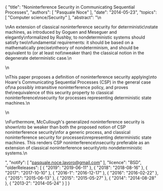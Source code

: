 {
    "title": "Noninterference Security in Communicating Sequential Processes",
    "authors": [
        "Pasquale Noce"
    ],
    "date": "2014-05-23",
    "topics": [
        "Computer science/Security"
    ],
    "abstract": "\n<p>\nAn extension of classical noninterference security for deterministic\nstate machines, as introduced by Goguen and Meseguer and elegantly\nformalized by Rushby, to nondeterministic systems should satisfy two\nfundamental requirements: it should be based on a mathematically precise\ntheory of nondeterminism, and should be equivalent to (or at least not\nweaker than) the classical notion in the degenerate deterministic case.\n</p>\n<p>\nThis paper proposes a definition of noninterference security applying\nto Hoare's Communicating Sequential Processes (CSP) in the general case of\na possibly intransitive noninterference policy, and proves the\nequivalence of this security property to classical noninterference\nsecurity for processes representing deterministic state machines.\n</p>\n<p>\nFurthermore, McCullough's generalized noninterference security is shown\nto be weaker than both the proposed notion of CSP noninterference security\nfor a generic process, and classical noninterference security for processes\nrepresenting deterministic state machines. This renders CSP noninterference\nsecurity preferable as an extension of classical noninterference security\nto nondeterministic systems.\n</p>",
    "notify": [
        "pasquale.noce.lavoro@gmail.com"
    ],
    "licence": "BSD",
    "olderReleases": [
        {
            "2019": "2019-06-11"
        },
        {
            "2018": "2018-08-16"
        },
        {
            "2017": "2017-10-10"
        },
        {
            "2016-1": "2016-12-17"
        },
        {
            "2016": "2016-02-22"
        },
        {
            "2015": "2015-06-13"
        },
        {
            "2015": "2015-05-27"
        },
        {
            "2014": "2014-08-28"
        },
        {
            "2013-2": "2014-05-24"
        }
    ]
}